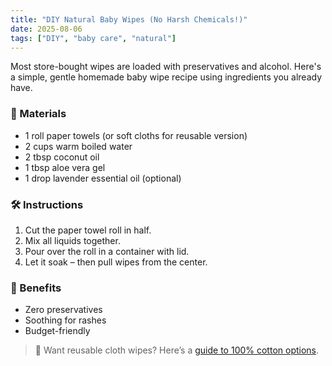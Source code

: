 ```yaml
---
title: "DIY Natural Baby Wipes (No Harsh Chemicals!)"
date: 2025-08-06
tags: ["DIY", "baby care", "natural"]
---
```


Most store-bought wipes are loaded with preservatives and alcohol. Here's a simple, gentle homemade baby wipe recipe using ingredients you already have.

### 🧼 Materials

- 1 roll paper towels (or soft cloths for reusable version)  
- 2 cups warm boiled water  
- 2 tbsp coconut oil  
- 1 tbsp aloe vera gel  
- 1 drop lavender essential oil (optional)  

### 🛠️ Instructions

1. Cut the paper towel roll in half.  
2. Mix all liquids together.  
3. Pour over the roll in a container with lid.  
4. Let it soak – then pull wipes from the center.

### 🌿 Benefits

- Zero preservatives  
- Soothing for rashes  
- Budget-friendly

> 🧺 Want reusable cloth wipes? Here’s a [guide to 100% cotton options](#).
